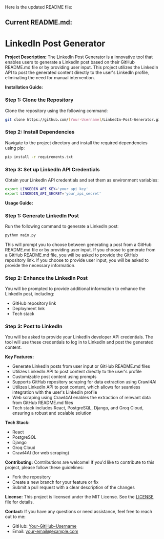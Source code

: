Here is the updated README file:

**Current README.md:**
----------------------
LinkedIn Post Generator
===========================

**Project Description:**
The LinkedIn Post Generator is a innovative tool that enables users to generate a LinkedIn post based on their GitHub README.md file or by providing user input. This project utilizes the LinkedIn API to post the generated content directly to the user's LinkedIn profile, eliminating the need for manual intervention.

**Installation Guide:**
### Step 1: Clone the Repository
Clone the repository using the following command:
```bash
git clone https://github.com/[Your-Username]/LinkedIn-Post-Generator.git
```
### Step 2: Install Dependencies
Navigate to the project directory and install the required dependencies using pip:
```bash
pip install -r requirements.txt
```
### Step 3: Set up LinkedIn API Credentials
Obtain your LinkedIn API credentials and set them as environment variables:
```bash
export LINKEDIN_API_KEY='your_api_key'
export LINKEDIN_API_SECRET='your_api_secret'
```
**Usage Guide:**
### Step 1: Generate LinkedIn Post
Run the following command to generate a LinkedIn post:
```bash
python main.py
```
This will prompt you to choose between generating a post from a GitHub README.md file or by providing user input. If you choose to generate from a GitHub README.md file, you will be asked to provide the GitHub repository link. If you choose to provide user input, you will be asked to provide the necessary information.

### Step 2: Enhance the LinkedIn Post
You will be prompted to provide additional information to enhance the LinkedIn post, including:
* GitHub repository link
* Deployment link
* Tech stack

### Step 3: Post to LinkedIn
You will be asked to provide your LinkedIn developer API credentials. The tool will use these credentials to log in to LinkedIn and post the generated content.

**Key Features:**
* Generate LinkedIn posts from user input or GitHub README.md files
* Utilizes LinkedIn API to post content directly to the user's profile
* Customizable post content using prompts
* Supports GitHub repository scraping for data extraction using Crawl4AI
* Utilizes LinkedIn API to post content, which allows for seamless integration with the user's LinkedIn profile
* Web scraping using Crawl4AI enables the extraction of relevant data from GitHub README.md files
* Tech stack includes React, PostgreSQL, Django, and Groq Cloud, ensuring a robust and scalable solution

**Tech Stack:**

* React
* PostgreSQL
* Django
* Groq Cloud
* Crawl4AI (for web scraping)

**Contributing:**
Contributions are welcome! If you'd like to contribute to this project, please follow these guidelines:

* Fork the repository
* Create a new branch for your feature or fix
* Submit a pull request with a clear description of the changes

**License:**
This project is licensed under the MIT License. See the [LICENSE](LICENSE) file for details.

**Contact:**
If you have any questions or need assistance, feel free to reach out to me:

* GitHub: [Your-GitHub-Username](https://github.com/[Your-GitHub-Username])
* Email: [your-email@example.com](mailto:your-email@example.com)
